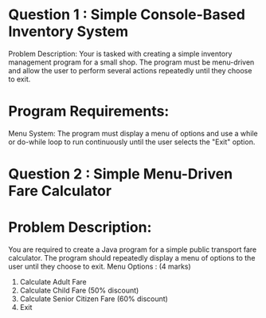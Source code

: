 # Question 1 : Simple Console-Based Inventory System
Problem Description:
Your is tasked with creating a simple inventory management program for a small shop. The program must
be menu-driven and allow the user to perform several actions repeatedly until they choose to exit.

# Program Requirements:
Menu System: The program must display a menu of options and use a while or do-while loop to run
continuously until the user selects the "Exit" option.



# Question 2 : Simple Menu-Driven Fare Calculator

#  Problem Description:
You are required to create a Java program for a simple public transport fare calculator. The program
should repeatedly display a menu of options to the user until they choose to exit.
Menu Options : (4 marks)
1. Calculate Adult Fare
2. Calculate Child Fare (50% discount)
3. Calculate Senior Citizen Fare (60% discount)
4. Exit
